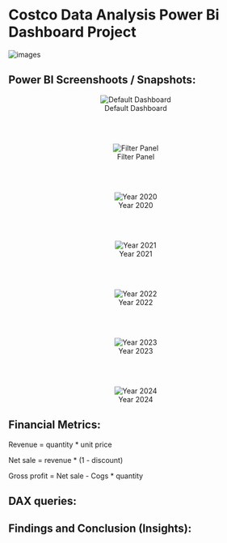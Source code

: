 # Costco Data Analysis Power Bi Dashboard Project

![images](https://github.com/user-attachments/assets/af740559-c15b-45f2-9d79-92ca8bef85d9)

## Power BI Screenshoots / Snapshots:
<p align="center">
  <img src="https://github.com/user-attachments/assets/173275a4-8066-4d69-9e04-77637b805310" alt="Default Dashboard" />
  <br>
  Default Dashboard
</p>

<br><br>

<p align="center">
  <img src="https://github.com/user-attachments/assets/fd5b26d1-9334-4c33-b5ad-18ef3fc49ca4" alt="Filter Panel" />
  <br>
  Filter Panel
</p>

<br><br>

<p align="center">
  <img src="https://github.com/user-attachments/assets/e6e48c6c-5dce-4585-9454-74ec1fa6d9a1" alt="Year 2020" />
  <br>
  Year 2020
</p>

<br><br>

<p align="center">
  <img src="https://github.com/user-attachments/assets/2b78c644-5c46-4382-89b6-f9341cf3aaae" alt="Year 2021" />
  <br>
  Year 2021
</p>

<br><br>

<p align="center">
  <img src="https://github.com/user-attachments/assets/dd47c2e8-c9d6-407b-856a-add9f9efd004" alt="Year 2022" />
  <br>
  Year 2022
</p>

<br><br>

<p align="center">
  <img src="https://github.com/user-attachments/assets/2684ee21-7fad-4176-aeca-98ad19d3dce2" alt="Year 2023" />
  <br>
  Year 2023
</p>

<br><br>

<p align="center">
  <img src="https://github.com/user-attachments/assets/3fedd7d7-ae95-4cc7-ad48-d953d89fd592" alt="Year 2024" />
  <br>
  Year 2024
</p>




## Financial Metrics:
Revenue = quantity * unit price

Net sale = revenue * (1 - discount)

Gross profit = Net sale - Cogs * quantity

## DAX queries:


## Findings and Conclusion (Insights):


